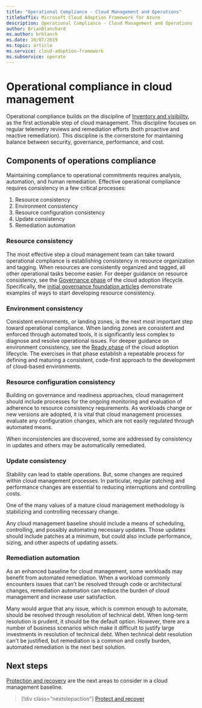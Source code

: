 ```yaml
---
title: "Operational Compliance - Cloud Management and Operations"
titleSuffix: Microsoft Cloud Adoption Framework for Azure
description: Operational Compliance - Cloud Management and Operations
author: BrianBlanchard
ms.author: brblanch
ms.date: 10/07/2019
ms.topic: article
ms.service: cloud-adoption-framework
ms.subservice: operate
---
```


# Operational compliance in cloud management

Operational compliance builds on the discipline of [Inventory and visibility](./inventory.md), as the first actionable step of cloud management. This discipline focuses on regular telemetry reviews and remediation efforts (both proactive and reactive remediation). This discipline is the cornerstone for maintaining balance between security, governance, performance, and cost.

## Components of operations compliance

Maintaining compliance to operational commitments requires analysis, automation, and human remediation. Effective operational compliance requires consistency in a few critical processes:

1. Resource consistency
2. Environment consistency
3. Resource configuration consistency
4. Update consistency
5. Remediation automation

### Resource consistency

The most effective step a cloud management team can take toward operational compliance is establishing consistency in resource organization and tagging. When resources are consistently organized and tagged, all other operational tasks become easier. For deeper guidance on resource consistency, see the [Governance phase](../../govern/index.md) of the cloud adoption lifecycle. Specifically, the [initial governance foundation articles](../../govern/initial-foundation.md) demonstrate examples of ways to start developing resource consistency.

### Environment consistency

Consistent environments, or landing zones, is the next most important step toward operational compliance. When landing zones are consistent and enforced through automated tools, it is significantly less complex to diagnose and resolve operational issues. For deeper guidance on environment consistency, see the [Ready phase](../../ready/index.md) of the cloud adoption lifecycle. The exercises in that phase establish a repeatable process for defining and maturing a consistent, code-first approach to the development of cloud-based environments.

### Resource configuration consistency

Building on governance and readiness approaches, cloud management should include processes for the ongoing monitoring and evaluation of adherence to resource consistency requirements. As workloads change or new versions are adopted, it is vital that cloud management processes evaluate any configuration changes, which are not easily regulated through automated means.

When inconsistencies are discovered, some are addressed by consistency in updates and others may be automatically remediated.

### Update consistency

Stability can lead to stable operations. But, some changes are required within cloud management processes. In particular, regular patching and performance changes are essential to reducing interruptions and controlling costs.

One of the many values of a mature cloud management methodology is stabilizing and controlling necessary change.

Any cloud management baseline should include a means of scheduling, controlling, and possibly automating necessary updates. Those updates should include patches at a minimum, but could also include performance, sizing, and other aspects of updating assets.

### Remediation automation

As an enhanced baseline for cloud management, some workloads may benefit from automated remediation. When a workload commonly encounters issues that can't be resolved through code or architectural changes, remediation automation can reduce the burden of cloud management and increase user satisfaction.

Many would argue that any issue, which is common enough to automate, should be resolved through resolution of technical debt. When long-term resolution is prudent, it should be the default option. However, there are a number of business scenarios which make it difficult to justify large investments in resolution of technical debt. When technical debt resolution can't be justified, but remediation is a common and costly burden, automated remediation is the next best solution.

## Next steps

[Protection and recovery](./protect.md) are the next areas to consider in a cloud management baseline.

> [!div class="nextstepaction"]
> [Protect and recover](./protect.md)
